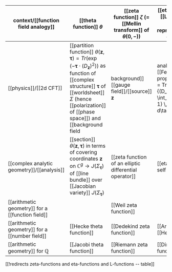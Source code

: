 

| context/[[function field analogy]]  | [[theta function]] $\theta$ | [[zeta function]] $\zeta$ (= [[Mellin transform]] of $\theta(0,-)$) | [[eta function]] $\eta$ and [[L-function]] $L_{\mathbf{z}}$ of [[Galois representation]]/[[flat connection]] $\mathbf{z}$ |  [[special values of L-functions]] |
|---|-----|-----------|-----|----|
| [[physics]]/[[2d CFT]] | [[partition function]] $\theta(\mathbf{z},\mathbf{\tau}) = Tr(\exp(-\mathbf{\tau} \cdot (D_\mathbf{z})^2))$ as function of [[complex structure]] $\mathbf{\tau}$ of [[worldsheet]] $\Sigma$ (hence [[polarization]] of [[phase space]])  and [[background field|background]] [[gauge field]]/[[source]] $\mathbf{z}$  | analytically continued [[Feynman propagator]] $\zeta(s) = Tr_{reg}(\frac{1}{(D_{0})^2})^s = \int_{0}^\infty \tau^{s-1} \,\theta(0,\tau)\, d\tau$  | analytically continued [[Dirac propagator]] $\eta_{\mathbf{z}}(s) = Tr_{reg} \left(\frac{sgn(D_{\mathbf{z}})}{ D_{\mathbf{z}} }\right)^s $  |  [[zeta function regularization|regularized]] [[Feynman propagator]] $pv\, \zeta(1) = Tr_{reg}\left(\frac{1}{(D_{\mathbf{z}})^2}\right)$ / [[zeta function regularization|regularized]] [[Dirac propagator]] $pv\, \eta(1)= Tr_{reg} \left( \frac{D_{\mathbf{z}}}{(D_{\mathbf{z}})^2} \right)$ / [[functional determinant]] $\zeta^\prime(0) = - \ln\;det_{reg}(D_{\mathbf{z}}^2)$ |
| [[complex analytic geometry]]/[[analysis]] | [[section]] $\theta(\mathbf{z},\mathbf{\tau})$ in terms of covering coordinates $\mathbf{z}$ on $\mathbb{C}^g \to J(\Sigma_{\mathbf{\tau}})$  of [[line bundle]] over [[Jacobian variety]] $J(\Sigma_{\mathbf{\tau}})$  | [[zeta function of an elliptic differential operator]] | [[eta function of a self-adjoint operator]] |   
| [[arithmetic geometry]] for a [[function field]] |   | [[Weil zeta function]] |   |  |
| [[arithmetic geometry]] for a [[number field]] | [[Hecke theta function]] | [[Dedekind zeta function]] |   [[Artin L-function]], [[Hecke L-function]] |  [[class number]] $\cdot$ [[regulator]]  |
| [[arithmetic geometry]] for $\mathbb{Q}$ | [[Jacobi theta function]] | [[Riemann zeta function]] | [[Dirichlet L-function]] |   | 


[[!redirects zeta-functions and eta-functions and L-functions -- table]]